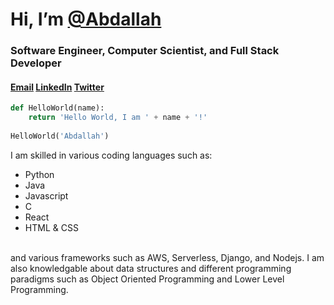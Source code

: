 # Hi, I’m [@Abdallah](https://github.com/Asolima)
### Software Engineer, Computer Scientist, and Full Stack Developer

#### [Email](abdallahsolimen@gmail.com) [LinkedIn](https://www.linkedin.com/in/abdallahsoliman/) [Twitter](https://twitter.com/SolimenAbdallah)
```py
def HelloWorld(name):
    return 'Hello World, I am ' + name + '!'
    
HelloWorld('Abdallah')
```
I am skilled in various coding languages such as:
- Python
- Java
- Javascript
- C
- React
- HTML & CSS
<br/>
and various frameworks such as AWS, Serverless, Django, and Nodejs. I am also knowledgable about data structures
and different programming paradigms such as Object Oriented Programming and Lower Level Programming. 
